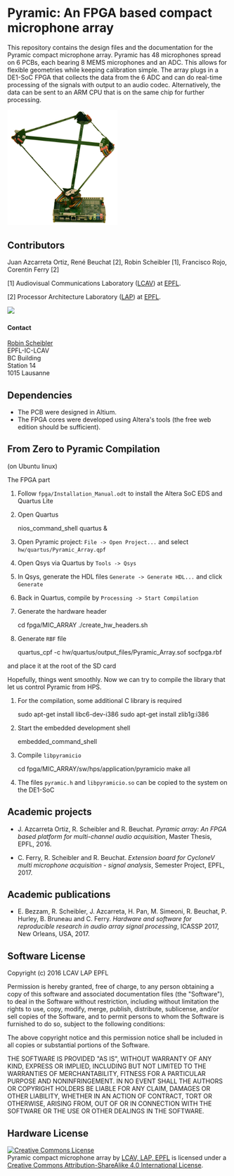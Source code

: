 Pyramic: An FPGA based compact microphone array
=========================

This repository contains the design files and the documentation for the Pyramic compact microphone array.
Pyramic has 48 microphones spread on 6 PCBs, each bearing 8 MEMS microphones and an ADC. This allows for
flexible geometries while keeping calibration simple. The array plugs in a DE1-SoC FPGA that collects
the data from the 6 ADC and can do real-time processing of the signals with output to an audio codec.
Alternatively, the data can be sent to an ARM CPU that is on the same chip for further processing.

<p align="left">
  <img src="https://raw.githubusercontent.com/LCAV/Pyramic/master/doc/pyramic.png" width="250"/>
</p>

Contributors
------------

Juan Azcarreta Ortiz, René Beuchat [2], Robin Scheibler [1], Francisco Rojo, Corentin Ferry [2]

[1] Audiovisual Communications Laboratory ([LCAV](http://lcav.epfl.ch)) at [EPFL](http://www.epfl.ch).

[2] Processor Architecture Laboratory ([LAP](http://lap.epfl.ch)) at [EPFL](http://www.epfl.ch).

<img src="http://lcav.epfl.ch/files/content/sites/lcav/files/images/Home/LCAV_anim_200.gif">

#### Contact

[Robin Scheibler](mailto:robin[dot]scheibler[at]epfl[dot]ch) <br>
EPFL-IC-LCAV <br>
BC Building <br>
Station 14 <br>
1015 Lausanne

Dependencies
------------

* The PCB were designed in Altium.
* The FPGA cores were developed using Altera's tools (the free web edition should be sufficient).

From Zero to Pyramic Compilation
--------------------------------

(on Ubuntu linux)

The FPGA part

1. Follow `fpga/Installation_Manual.odt` to install the Altera SoC EDS and Quartus Lite
2. Open Quartus
    
    nios_command_shell
    quartus &

3. Open Pyramic project: `File -> Open Project...` and select `hw/quartus/Pyramic_Array.qpf`
4. Open Qsys via Quartus by `Tools -> Qsys`
5. In Qsys, generate the HDL files `Generate -> Generate HDL...` and click `Generate`
6. Back in Quartus, compile by `Processing -> Start Compilation`
7. Generate the hardware header

      cd fpga/MIC_ARRAY
      ./create_hw_headers.sh

8. Generate `RBF` file

      quartus_cpf -c hw/quartus/output_files/Pyramic_Array.sof socfpga.rbf

  and place it at the root of the SD card

Hopefully, things went smoothly. Now we can try to compile the library that let us
control Pyramic from HPS.

1. For the compilation, some additional C library is required

      sudo apt-get install libc6-dev-i386
      sudo apt-get install zlib1g:i386

2. Start the embedded development shell

      embedded_command_shell

3. Compile `libpyramicio`

      cd fpga/MIC_ARRAY/sw/hps/application/pyramicio
      make all

4. The files `pyramic.h` and `libpyramicio.so` can be copied to the system on the DE1-SoC

Academic projects
---------------------

* J\. Azcarreta Ortiz, R. Scheibler and R. Beuchat. *Pyramic array: An FPGA based platform for multi-channel audio acquisition*, Master Thesis, EPFL, 2016.

* C\. Ferry, R. Scheibler and R. Beuchat. *Extension board for CycloneV multi microphone acquisition - signal analysis*, Semester Project, EPFL, 2017.

Academic publications
---------------------

* E\. Bezzam, R. Scheibler, J. Azcarreta, H. Pan, M. Simeoni, R. Beuchat, P. Hurley, B. Bruneau and C. Ferry. *Hardware and software for reproducible research in audio array signal processing*, ICASSP 2017, New Orleans, USA, 2017.

Software License
----------------

Copyright (c) 2016 LCAV LAP EPFL

Permission is hereby granted, free of charge, to any person obtaining a copy of this software and associated documentation files (the "Software"), to deal in the Software without restriction, including without limitation the rights to use, copy, modify, merge, publish, distribute, sublicense, and/or sell copies of the Software, and to permit persons to whom the Software is furnished to do so, subject to the following conditions:

The above copyright notice and this permission notice shall be included in all copies or substantial portions of the Software.

THE SOFTWARE IS PROVIDED "AS IS", WITHOUT WARRANTY OF ANY KIND, EXPRESS OR IMPLIED, INCLUDING BUT NOT LIMITED TO THE WARRANTIES OF MERCHANTABILITY, FITNESS FOR A PARTICULAR PURPOSE AND NONINFRINGEMENT. IN NO EVENT SHALL THE AUTHORS OR COPYRIGHT HOLDERS BE LIABLE FOR ANY CLAIM, DAMAGES OR OTHER LIABILITY, WHETHER IN AN ACTION OF CONTRACT, TORT OR OTHERWISE, ARISING FROM, OUT OF OR IN CONNECTION WITH THE SOFTWARE OR THE USE OR OTHER DEALINGS IN THE SOFTWARE.

Hardware License
----------------

<a rel="license" href="http://creativecommons.org/licenses/by-sa/4.0/"><img
alt="Creative Commons License" style="border-width:0"
src="https://i.creativecommons.org/l/by-sa/4.0/88x31.png" /></a><br /><span
xmlns:dct="http://purl.org/dc/terms/" property="dct:title">Pyramic compact
microphone array</span> by <a xmlns:cc="http://creativecommons.org/ns#"
href="http://lcav.epfl.ch" property="cc:attributionName"
rel="cc:attributionURL">LCAV, LAP, EPFL</a> is licensed under a <a
rel="license" href="http://creativecommons.org/licenses/by-sa/4.0/">Creative
Commons Attribution-ShareAlike 4.0 International License</a>.
